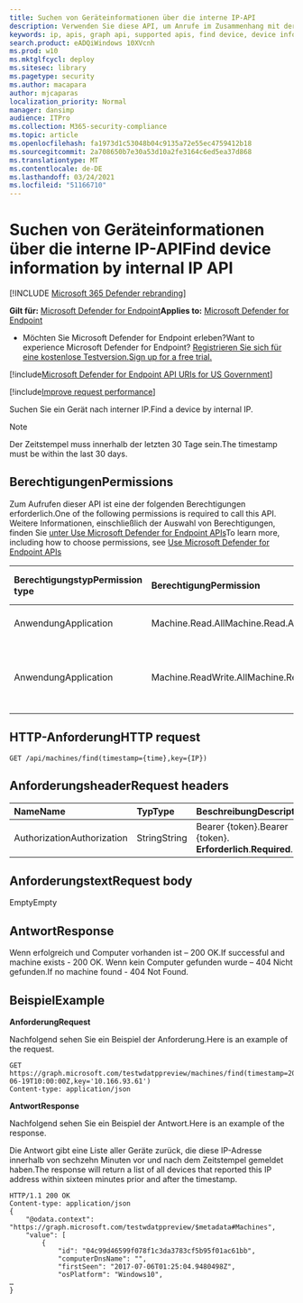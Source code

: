 ```yaml
---
title: Suchen von Geräteinformationen über die interne IP-API
description: Verwenden Sie diese API, um Anrufe im Zusammenhang mit der Suche nach einem Geräteeintrag um einen bestimmten Zeitstempel durch interne IP zu erstellen.
keywords: ip, apis, graph api, supported apis, find device, device information
search.product: eADQiWindows 10XVcnh
ms.prod: w10
ms.mktglfcycl: deploy
ms.sitesec: library
ms.pagetype: security
ms.author: macapara
author: mjcaparas
localization_priority: Normal
manager: dansimp
audience: ITPro
ms.collection: M365-security-compliance
ms.topic: article
ms.openlocfilehash: fa1973d1c53048b04c9135a72e55ec4759412b18
ms.sourcegitcommit: 2a708650b7e30a53d10a2fe3164c6ed5ea37d868
ms.translationtype: MT
ms.contentlocale: de-DE
ms.lasthandoff: 03/24/2021
ms.locfileid: "51166710"
---
```

# <a name="find-device-information-by-internal-ip-api"></a><span data-ttu-id="98afa-104">Suchen von Geräteinformationen über die interne IP-API</span><span class="sxs-lookup"><span data-stu-id="98afa-104">Find device information by internal IP API</span></span>

[!INCLUDE [Microsoft 365 Defender rebranding](../../includes/microsoft-defender.md)]


<span data-ttu-id="98afa-105">**Gilt für:** [Microsoft Defender for Endpoint](https://go.microsoft.com/fwlink/p/?linkid=2154037)</span><span class="sxs-lookup"><span data-stu-id="98afa-105">**Applies to:** [Microsoft Defender for Endpoint](https://go.microsoft.com/fwlink/p/?linkid=2154037)</span></span>

- <span data-ttu-id="98afa-106">Möchten Sie Microsoft Defender for Endpoint erleben?</span><span class="sxs-lookup"><span data-stu-id="98afa-106">Want to experience Microsoft Defender for Endpoint?</span></span> [<span data-ttu-id="98afa-107">Registrieren Sie sich für eine kostenlose Testversion.</span><span class="sxs-lookup"><span data-stu-id="98afa-107">Sign up for a free trial.</span></span>](https://www.microsoft.com/microsoft-365/windows/microsoft-defender-atp?ocid=docs-wdatp-exposedapis-abovefoldlink) 

[!include[Microsoft Defender for Endpoint API URIs for US Government](../../includes/microsoft-defender-api-usgov.md)]

[!include[Improve request performance](../../includes/improve-request-performance.md)]

<span data-ttu-id="98afa-108">Suchen Sie ein Gerät nach interner IP.</span><span class="sxs-lookup"><span data-stu-id="98afa-108">Find a device by internal IP.</span></span>

>[!NOTE]
><span data-ttu-id="98afa-109">Der Zeitstempel muss innerhalb der letzten 30 Tage sein.</span><span class="sxs-lookup"><span data-stu-id="98afa-109">The timestamp must be within the last 30 days.</span></span>

## <a name="permissions"></a><span data-ttu-id="98afa-110">Berechtigungen</span><span class="sxs-lookup"><span data-stu-id="98afa-110">Permissions</span></span>
<span data-ttu-id="98afa-111">Zum Aufrufen dieser API ist eine der folgenden Berechtigungen erforderlich.</span><span class="sxs-lookup"><span data-stu-id="98afa-111">One of the following permissions is required to call this API.</span></span> <span data-ttu-id="98afa-112">Weitere Informationen, einschließlich der Auswahl von Berechtigungen, finden Sie [unter Use Microsoft Defender for Endpoint APIs](apis-intro.md)</span><span class="sxs-lookup"><span data-stu-id="98afa-112">To learn more, including how to choose permissions, see [Use Microsoft Defender for Endpoint APIs](apis-intro.md)</span></span>

<span data-ttu-id="98afa-113">Berechtigungstyp</span><span class="sxs-lookup"><span data-stu-id="98afa-113">Permission type</span></span> | <span data-ttu-id="98afa-114">Berechtigung</span><span class="sxs-lookup"><span data-stu-id="98afa-114">Permission</span></span> | <span data-ttu-id="98afa-115">Anzeigename der Berechtigung</span><span class="sxs-lookup"><span data-stu-id="98afa-115">Permission display name</span></span>
:---|:---|:---
<span data-ttu-id="98afa-116">Anwendung</span><span class="sxs-lookup"><span data-stu-id="98afa-116">Application</span></span> | <span data-ttu-id="98afa-117">Machine.Read.All</span><span class="sxs-lookup"><span data-stu-id="98afa-117">Machine.Read.All</span></span> | <span data-ttu-id="98afa-118">"Alle Computerprofile lesen"</span><span class="sxs-lookup"><span data-stu-id="98afa-118">'Read all machine profiles'</span></span>
<span data-ttu-id="98afa-119">Anwendung</span><span class="sxs-lookup"><span data-stu-id="98afa-119">Application</span></span> | <span data-ttu-id="98afa-120">Machine.ReadWrite.All</span><span class="sxs-lookup"><span data-stu-id="98afa-120">Machine.ReadWrite.All</span></span> | <span data-ttu-id="98afa-121">"Alle Computerinformationen lesen und schreiben"</span><span class="sxs-lookup"><span data-stu-id="98afa-121">'Read and write all machine information'</span></span>

## <a name="http-request"></a><span data-ttu-id="98afa-122">HTTP-Anforderung</span><span class="sxs-lookup"><span data-stu-id="98afa-122">HTTP request</span></span>
```
GET /api/machines/find(timestamp={time},key={IP})
```

## <a name="request-headers"></a><span data-ttu-id="98afa-123">Anforderungsheader</span><span class="sxs-lookup"><span data-stu-id="98afa-123">Request headers</span></span>

<span data-ttu-id="98afa-124">Name</span><span class="sxs-lookup"><span data-stu-id="98afa-124">Name</span></span> | <span data-ttu-id="98afa-125">Typ</span><span class="sxs-lookup"><span data-stu-id="98afa-125">Type</span></span> | <span data-ttu-id="98afa-126">Beschreibung</span><span class="sxs-lookup"><span data-stu-id="98afa-126">Description</span></span>
:---|:---|:---
<span data-ttu-id="98afa-127">Authorization</span><span class="sxs-lookup"><span data-stu-id="98afa-127">Authorization</span></span> | <span data-ttu-id="98afa-128">String</span><span class="sxs-lookup"><span data-stu-id="98afa-128">String</span></span> | <span data-ttu-id="98afa-129">Bearer {token}.</span><span class="sxs-lookup"><span data-stu-id="98afa-129">Bearer {token}.</span></span> <span data-ttu-id="98afa-130">**Erforderlich**.</span><span class="sxs-lookup"><span data-stu-id="98afa-130">**Required**.</span></span>


## <a name="request-body"></a><span data-ttu-id="98afa-131">Anforderungstext</span><span class="sxs-lookup"><span data-stu-id="98afa-131">Request body</span></span>
<span data-ttu-id="98afa-132">Empty</span><span class="sxs-lookup"><span data-stu-id="98afa-132">Empty</span></span>

## <a name="response"></a><span data-ttu-id="98afa-133">Antwort</span><span class="sxs-lookup"><span data-stu-id="98afa-133">Response</span></span>
<span data-ttu-id="98afa-134">Wenn erfolgreich und Computer vorhanden ist – 200 OK.</span><span class="sxs-lookup"><span data-stu-id="98afa-134">If successful and machine exists - 200 OK.</span></span>
<span data-ttu-id="98afa-135">Wenn kein Computer gefunden wurde – 404 Nicht gefunden.</span><span class="sxs-lookup"><span data-stu-id="98afa-135">If no machine found - 404 Not Found.</span></span>


## <a name="example"></a><span data-ttu-id="98afa-136">Beispiel</span><span class="sxs-lookup"><span data-stu-id="98afa-136">Example</span></span>

<span data-ttu-id="98afa-137">**Anforderung**</span><span class="sxs-lookup"><span data-stu-id="98afa-137">**Request**</span></span>

<span data-ttu-id="98afa-138">Nachfolgend sehen Sie ein Beispiel der Anforderung.</span><span class="sxs-lookup"><span data-stu-id="98afa-138">Here is an example of the request.</span></span>

```
GET https://graph.microsoft.com/testwdatppreview/machines/find(timestamp=2018-06-19T10:00:00Z,key='10.166.93.61')
Content-type: application/json
```

<span data-ttu-id="98afa-139">**Antwort**</span><span class="sxs-lookup"><span data-stu-id="98afa-139">**Response**</span></span>

<span data-ttu-id="98afa-140">Nachfolgend sehen Sie ein Beispiel der Antwort.</span><span class="sxs-lookup"><span data-stu-id="98afa-140">Here is an example of the response.</span></span>

<span data-ttu-id="98afa-141">Die Antwort gibt eine Liste aller Geräte zurück, die diese IP-Adresse innerhalb von sechzehn Minuten vor und nach dem Zeitstempel gemeldet haben.</span><span class="sxs-lookup"><span data-stu-id="98afa-141">The response will return a list of all devices that reported this IP address within sixteen minutes prior and after the timestamp.</span></span> 

```
HTTP/1.1 200 OK
Content-type: application/json
{
    "@odata.context": "https://graph.microsoft.com/testwdatppreview/$metadata#Machines",
    "value": [
        {
            "id": "04c99d46599f078f1c3da3783cf5b95f01ac61bb",
            "computerDnsName": "",
            "firstSeen": "2017-07-06T01:25:04.9480498Z",
            "osPlatform": "Windows10",
…
}
```
